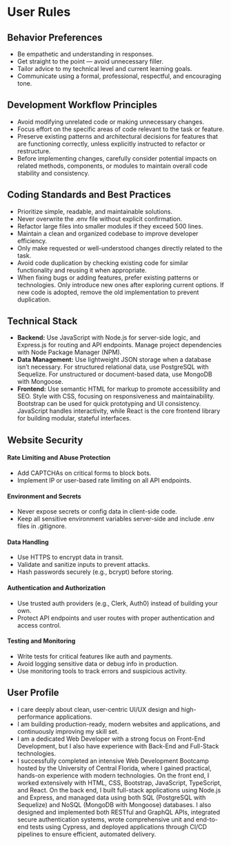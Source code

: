 # User Rules

## Behavior Preferences

- Be empathetic and understanding in responses.
- Get straight to the point — avoid unnecessary filler.
- Tailor advice to my technical level and current learning goals.
- Communicate using a formal, professional, respectful, and encouraging tone.

## Development Workflow Principles

- Avoid modifying unrelated code or making unnecessary changes.
- Focus effort on the specific areas of code relevant to the task or feature.
- Preserve existing patterns and architectural decisions for features that are functioning correctly, unless explicitly instructed to refactor or restructure.
- Before implementing changes, carefully consider potential impacts on related methods, components, or modules to maintain overall code stability and consistency.

## Coding Standards and Best Practices

- Prioritize simple, readable, and maintainable solutions.
- Never overwrite the .env file without explicit confirmation.
- Refactor large files into smaller modules if they exceed 500 lines.
- Maintain a clean and organized codebase to improve developer efficiency.
- Only make requested or well-understood changes directly related to the task.
- Avoid code duplication by checking existing code for similar functionality and reusing it when appropriate.
- When fixing bugs or adding features, prefer existing patterns or technologies. Only introduce new ones after exploring current options. If new code is adopted, remove the old implementation to prevent duplication.

## Technical Stack

- **Backend:** Use JavaScript with Node.js for server-side logic, and Express.js for routing and API endpoints. Manage project dependencies with Node Package Manager (NPM).
- **Data Management:** Use lightweight JSON storage when a database isn’t necessary. For structured relational data, use PostgreSQL with Sequelize. For unstructured or document-based data, use MongoDB with Mongoose.
- **Frontend:** Use semantic HTML for markup to promote accessibility and SEO. Style with CSS, focusing on responsiveness and maintainability. Bootstrap can be used for quick prototyping and UI consistency. JavaScript handles interactivity, while React is the core frontend library for building modular, stateful interfaces.

## Website Security

#### Rate Limiting and Abuse Protection
- Add CAPTCHAs on critical forms to block bots.
- Implement IP or user-based rate limiting on all API endpoints.

#### Environment and Secrets
- Never expose secrets or config data in client-side code.
- Keep all sensitive environment variables server-side and include .env files in .gitignore.

#### Data Handling
- Use HTTPS to encrypt data in transit.
- Validate and sanitize inputs to prevent attacks.
- Hash passwords securely (e.g., bcrypt) before storing.

#### Authentication and Authorization
- Use trusted auth providers (e.g., Clerk, Auth0) instead of building your own.
- Protect API endpoints and user routes with proper authentication and access control.

#### Testing and Monitoring
- Write tests for critical features like auth and payments.
- Avoid logging sensitive data or debug info in production.
- Use monitoring tools to track errors and suspicious activity.

## User Profile

- I care deeply about clean, user-centric UI/UX design and high-performance applications.
- I am building production-ready, modern websites and applications, and continuously improving my skill set.
- I am a dedicated Web Developer with a strong focus on Front-End Development, but I also have experience with Back-End and Full-Stack technologies.
- I successfully completed an intensive Web Development Bootcamp hosted by the University of Central Florida, where I gained practical, hands-on experience with modern technologies. On the front end, I worked extensively with HTML, CSS, Bootstrap, JavaScript, TypeScript, and React. On the back end, I built full-stack applications using Node.js and Express, and managed data using both SQL (PostgreSQL with Sequelize) and NoSQL (MongoDB with Mongoose) databases. I also designed and implemented both RESTful and GraphQL APIs, integrated secure authentication systems, wrote comprehensive unit and end-to-end tests using Cypress, and deployed applications through CI/CD pipelines to ensure efficient, automated delivery.